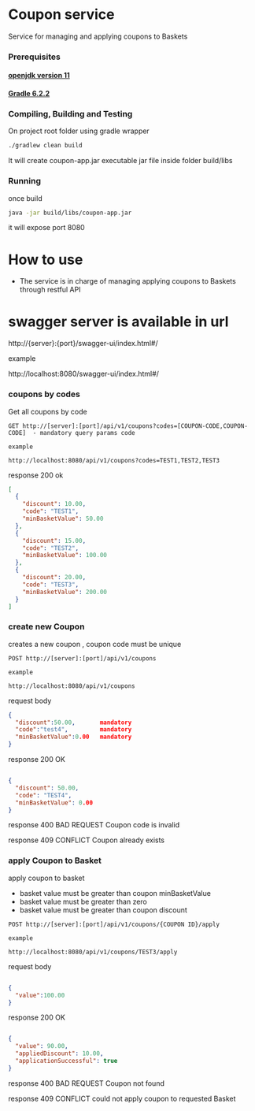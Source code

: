 # Coupon service

Service for managing and applying coupons to Baskets 

### Prerequisites

#### [openjdk version 11](https://openjdk.org/projects/jdk/11/)

#### [Gradle 6.2.2](https\://services.gradle.org/distributions/gradle-6.2.2-bin.zip)

### Compiling, Building and Testing

On project root folder using gradle wrapper

```bash
./gradlew clean build
```

It will create coupon-app.jar executable jar file inside folder build/libs

### Running

once build

```bash
java -jar build/libs/coupon-app.jar
```

it will expose port 8080


# How to use

- The service is in charge of managing applying coupons to Baskets through restful API

# swagger server is available in url 

http://{server}:{port}/swagger-ui/index.html#/

example

http://localhost:8080/swagger-ui/index.html#/

### coupons by codes

Get all coupons by code 

```
GET http://[server]:[port]/api/v1/coupons?codes=[COUPON-CODE,COUPON-CODE]  - mandatory query params code

example 

http://localhost:8080/api/v1/coupons?codes=TEST1,TEST2,TEST3
```
response 200 ok

```json
[
  {
    "discount": 10.00,
    "code": "TEST1",
    "minBasketValue": 50.00
  },
  {
    "discount": 15.00,
    "code": "TEST2",
    "minBasketValue": 100.00
  },
  {
    "discount": 20.00,
    "code": "TEST3",
    "minBasketValue": 200.00
  }
]
```

### create new Coupon

creates a new coupon , coupon code must be unique

```
POST http://[server]:[port]/api/v1/coupons

example 

http://localhost:8080/api/v1/coupons

```
request body

```json
{
  "discount":50.00,       mandatory
  "code":"test4",         mandatory
  "minBasketValue":0.00   mandatory
}

```
response 200 OK

```json

{
  "discount": 50.00,
  "code": "TEST4",
  "minBasketValue": 0.00
}

```

response 400 BAD REQUEST Coupon code is invalid

response 409 CONFLICT Coupon already exists

### apply Coupon to Basket

apply coupon to basket 

- basket value must be greater than coupon minBasketValue 
- basket value must be greater than zero
- basket value must be greater than coupon discount

```
POST http://[server]:[port]/api/v1/coupons/{COUPON ID}/apply

example 

http://localhost:8080/api/v1/coupons/TEST3/apply

```
request body

```json

{
  "value":100.00
}

```
response 200 OK

```json

{
  "value": 90.00,
  "appliedDiscount": 10.00,
  "applicationSuccessful": true
}

```

response 400 BAD REQUEST Coupon not found

response 409 CONFLICT could not apply coupon to requested Basket

